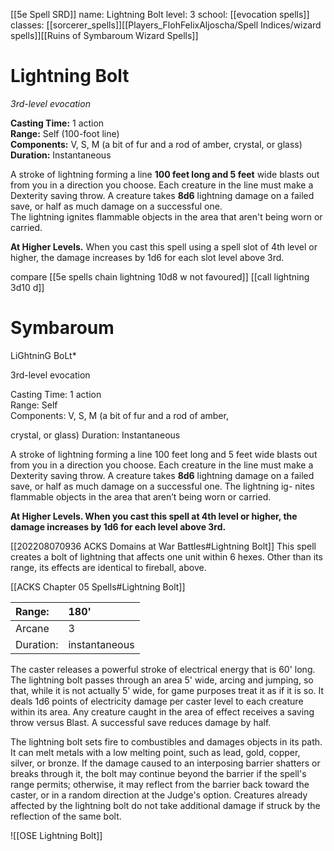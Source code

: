 [[5e Spell SRD]]
name: Lightning Bolt
level: 3
school: [[evocation spells]]
classes: [[sorcerer_spells]][[Players_FlohFelixAljoscha/Spell Indices/wizard spells]][[Ruins of Symbaroum Wizard Spells]]

# Lightning Bolt 
_3rd-level evocation_ 

**Casting Time:** 1 action    
**Range:** Self (100-foot line)    
**Components:** V, S, M (a bit of fur and a rod of amber, crystal, or glass)    
**Duration:** Instantaneous 

A stroke of lightning forming a line **100 feet long and 5 feet** wide blasts out from you in a direction you choose. Each creature in the line must make a Dexterity saving throw. A creature takes **8d6** lightning damage on a failed save, or half as much damage on a successful one.    
The lightning ignites flammable objects in the area that aren't being worn or carried. 

**At Higher Levels.** When you cast this spell using a spell slot of 4th level or higher, the damage increases by 1d6 for each slot level above 3rd. 

compare
[[5e spells chain lightning 10d8 w not favoured]]
[[call lightning 3d10 d]]

# Symbaroum 
LiGhtninG BoLt*

3rd-level evocation

Casting Time: 1 action  
Range: Self  
Components: V, S, M (a bit of fur and a rod of amber,

crystal, or glass) Duration: Instantaneous

A stroke of lightning forming a line 100 feet long and 5 feet wide blasts out from you in a direction you choose. Each creature in the line must make a Dexterity saving throw. A creature takes **8d6** lightning damage on a failed save, or half as much damage on a successful one. The lightning ig- nites flammable objects in the area that aren’t being worn or carried.

**At Higher Levels. When you cast this spell at 4th level or higher, the damage increases by 1d6 for each level above 3rd.**

[[202208070936 ACKS Domains at War Battles#Lightning Bolt]]
This spell creates a bolt of lightning that affects one unit within 6 hexes. Other than its range, its effects are identical to fireball, above.

[[ACKS Chapter 05 Spells#Lightning Bolt]]

| Range:    | 180'          |
|:--------- |:------------- |
| Arcane    | 3             |
| Duration: | instantaneous |

The caster releases a powerful stroke of electrical energy that is 60' long. The lightning bolt passes through an area 5' wide, arcing and jumping, so that, while it is not actually 5' wide, for game purposes treat it as if it is so. It deals 1d6 points of electricity damage per caster level to each creature within its area. Any creature caught in the area of effect receives a saving throw versus Blast. A successful save reduces damage by half.

The lightning bolt sets fire to combustibles and damages objects in its path. It can melt metals with a low melting point, such as lead, gold, copper, silver, or bronze. If the damage caused to an interposing barrier shatters or breaks through it, the bolt may continue beyond the barrier if the spell's range permits; otherwise, it may reflect from the barrier back toward the caster, or in a random direction at the Judge's option. Creatures already affected by the lightning bolt do not take additional damage if struck by the reflection of the same bolt.

![[OSE Lightning Bolt]]